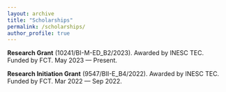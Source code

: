 ```yaml
---
layout: archive
title: "Scholarships"
permalink: /scholarships/
author_profile: true
---
```


**Research Grant** (10241/BI-M-ED_B2/2023). Awarded by INESC TEC. Funded by FCT. May 2023 — Present.

**Research Initiation Grant** (9547/BII-E_B4/2022). Awarded by INESC TEC. Funded by FCT. Mar 2022 — Sep 2022.